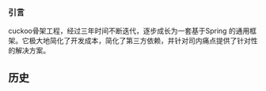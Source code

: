 ### 引言

cuckoo骨架工程，经过三年时间不断迭代，逐步成长为一套基于Spring 的通用框架。它极大地简化了开发成本，简化了第三方依赖，并针对司内痛点提供了针对性的解决方案。



## 历史

